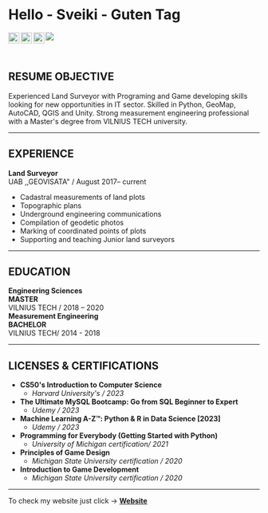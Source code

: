 # Hello - Sveiki - Guten Tag

<a href="https://www.instagram.com/riciokzz/">
  <img align="left" alt="Abhishek's Instagram" width="22px" src="https://raw.githubusercontent.com/hussainweb/hussainweb/main/icons/instagram.png" />
</a>
<a href="https://twitter.com/ricardas_pos">
  <img align="left" alt="Abhishek Naidu | Twitter" width="22px" src="https://raw.githubusercontent.com/peterthehan/peterthehan/master/assets/twitter.svg" />
</a>
<a href="https://www.linkedin.com/in/ri%C4%8Dardas-poskreby%C5%A1evas-665207206/">
  <img align="left" alt="Abhishek's LinkedIN" width="22px" src="https://raw.githubusercontent.com/peterthehan/peterthehan/master/assets/linkedin.svg" />
</a>

![](https://komarev.com/ghpvc/?username=Riciokzz&color=green&color=003da6&label=PROFILE+VIEWS)

<br />

## **RESUME OBJECTIVE**
Experienced Land Surveyor with Programing and Game developing skills looking for new opportunities in IT sector. Skilled in Python, GeoMap, AutoCAD, QGIS and Unity. Strong measurement engineering professional with a Master's degree from VILNIUS TECH university.

---

## **EXPERIENCE**
**Land Surveyor**\
UAB ,,GEOVISATA" / August 2017– current
- Cadastral measurements of land plots
- Topographic plans
- Underground engineering communications
- Compilation of geodetic photos
- Marking of coordinated points of plots
- Supporting and teaching Junior land surveyors

---

## **EDUCATION**
**Engineering Sciences**\
**MASTER**\
VILNIUS TECH / 2018 – 2020\
**Measurement Engineering**\
**BACHELOR**\
VILNIUS TECH/ 2014 - 2018

---

## **LICENSES & CERTIFICATIONS**

- **CS50's Introduction to Computer Science**
  - *Harvard University's / 2023*
- **The Ultimate MySQL Bootcamp: Go from SQL Beginner to Expert**
  - *Udemy / 2023*
- **Machine Learning A-Z™: Python & R in Data Science [2023]**
  - *Udemy / 2023*
- **Programming for Everybody (Getting Started with Python)**
  - *University of Michigan certification/ 2021*
- **Principles of Game Design**
  - *Michigan State University certification / 2020*
- **Introduction to Game Development**
  - *Michigan State University certification / 2020*

---

To check my website just click -> [**Website**](https://riciokzz.github.io/cv/)
